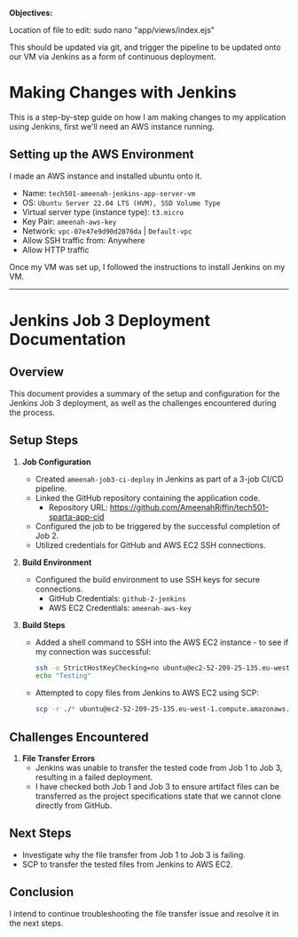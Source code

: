 **Objectives:**

Location of file to edit:
sudo nano "app/views/index.ejs"

This should be updated via git, and trigger the pipeline to be updated onto our VM via Jenkins as a form of continuous deployment.
 
# Making Changes with Jenkins

This is a step-by-step guide on how I am making changes to my application using Jenkins, first we'll need an AWS instance running.

## Setting up the AWS Environment
   I made an AWS instance and installed ubuntu onto it. 

   - Name: `tech501-ameenah-jenkins-app-server-vm`
   - OS: `Ubuntu Server 22.04 LTS (HVM), SSD Volume Type`
   - Virtual server type (instance type): `t3.micro`
   - Key Pair: `ameenah-aws-key`
   - Network: `vpc-07e47e9d90d2076da` | `Default-vpc`
   - Allow SSH traffic from: Anywhere
   - Allow HTTP traffic

Once my VM was set up, I followed the instructions to install Jenkins on my VM.


________

# Jenkins Job 3 Deployment Documentation

## Overview
This document provides a summary of the setup and configuration for the Jenkins Job 3 deployment, as well as the challenges encountered during the process.

## Setup Steps
1. **Job Configuration**
   - Created `ameenah-job3-ci-deploy` in Jenkins as part of a 3-job CI/CD pipeline.
   - Linked the GitHub repository containing the application code.
     - Repository URL: https://github.com/AmeenahRiffin/tech501-sparta-app-cid
   - Configured the job to be triggered by the successful completion of Job 2.
   - Utilized credentials for GitHub and AWS EC2 SSH connections.

2. **Build Environment**
   - Configured the build environment to use SSH keys for secure connections.
     - GitHub Credentials: `github-2-jenkins`
     - AWS EC2 Credentials: `ameenah-aws-key`

3. **Build Steps**
   - Added a shell command to SSH into the AWS EC2 instance - to see if my connection was successful:
     ```bash
     ssh -o StrictHostKeyChecking=no ubuntu@ec2-52-209-25-135.eu-west-1.compute.amazonaws.com
     echo "Testing"
     ```
   - Attempted to copy files from Jenkins to AWS EC2 using SCP:
     ```bash
     scp -r ./* ubuntu@ec2-52-209-25-135.eu-west-1.compute.amazonaws.com:/var/www/app
     ```

## Challenges Encountered
1. **File Transfer Errors**
   - Jenkins was unable to transfer the tested code from Job 1 to Job 3, resulting in a failed deployment.
   - I have checked both Job 1 and Job 3 to ensure artifact files can be transferred as the project specifications state that we cannot clone  directly from GitHub.

## Next Steps
- Investigate why the file transfer from Job 1 to Job 3 is failing.
- SCP to transfer the tested files from Jenkins to AWS EC2.

## Conclusion
I intend to continue troubleshooting the file transfer issue and resolve it in the next steps.

